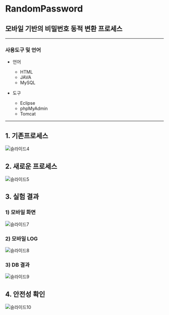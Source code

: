 # RandomPassword
## 모바일 기반의 비밀번호 동적 변환 프로세스
--------------------------------------------
### 사용도구 및 언어


* 언어

    * HTML
    * JAVA
    * MySQL

* 도구
    * Eclipse
    * phpMyAdmin
    * Tomcat
----------------------------------------------
## 1. 기존프로세스
![슬라이드4](https://user-images.githubusercontent.com/53170968/81501680-a3812400-9314-11ea-8734-176f82dca397.JPG)
## 2. 새로운 프로세스
![슬라이드5](https://user-images.githubusercontent.com/53170968/81501730-cf040e80-9314-11ea-8aa6-6f61e86f7b52.JPG)
## 3. 실험 결과
### 1) 모바일 화면
![슬라이드7](https://user-images.githubusercontent.com/53170968/81501793-2bffc480-9315-11ea-89f6-d1ce31084d67.JPG)
### 2) 모바일 LOG
![슬라이드8](https://user-images.githubusercontent.com/53170968/81501854-7bde8b80-9315-11ea-86be-97fa8165d306.JPG)
### 3) DB 결과
![슬라이드9](https://user-images.githubusercontent.com/53170968/81501859-839e3000-9315-11ea-8e7b-17e45a4f1dc8.JPG)
## 4. 안전성 확인
![슬라이드10](https://user-images.githubusercontent.com/53170968/81501869-8bf66b00-9315-11ea-961d-1a4387e835b6.JPG)
